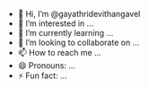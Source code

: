 - 👋 Hi, I’m @gayathridevithangavel
- 👀 I’m interested in ...
- 🌱 I’m currently learning ...
- 💞️ I’m looking to collaborate on ...
- 📫 How to reach me ...
- 😄 Pronouns: ...
- ⚡ Fun fact: ...

<!---
gayathridevithangavel/gayathridevithangavel is a ✨ special ✨ repository because its `README.md` (this file) appears on your GitHub profile.
You can click the Preview link to take a look at your changes.
--->
